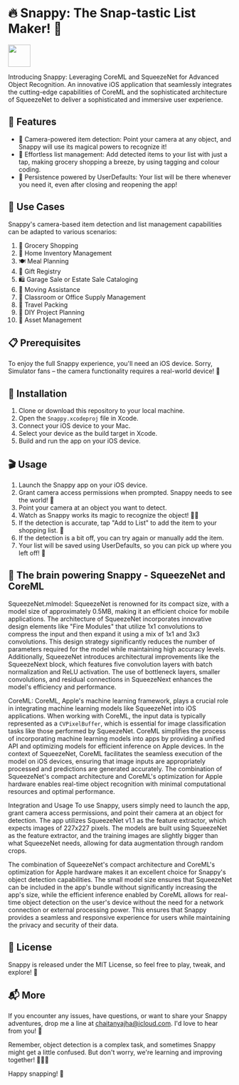 # 🔥 Snappy: The Snap-tastic List Maker! 🛒

<a href="https://github.com/wafflebytes/Snappy/assets/138287343/40c4bff3-eb15-4ec8-add0-990b29460144">
    <img src="https://github.com/wafflebytes/Snappy/assets/138287343/40c4bff3-eb15-4ec8-add0-990b29460144" height="50" width="50">
</a>


Introducing Snappy: Leveraging CoreML and SqueezeNet for Advanced Object Recognition.
An innovative iOS application that seamlessly integrates the cutting-edge capabilities of CoreML and the sophisticated architecture of SqueezeNet to deliver a sophisticated and immersive user experience.

## 📝 Features

- 🎥 Camera-powered item detection: Point your camera at any object, and Snappy will use its magical powers to recognize it!
- 📝 Effortless list management: Add detected items to your list with just a tap, making grocery shopping a breeze, by using tagging and colour coding.
- 🔄 Persistence powered by UserDefaults: Your list will be there whenever you need it, even after closing and reopening the app!

## 🎯 Use Cases

Snappy's camera-based item detection and list management capabilities can be adapted to various scenarios:

1. 🛒 Grocery Shopping
2. 🏡 Home Inventory Management
3. 🍽️ Meal Planning
4. 🎁 Gift Registry
5. 🛍️ Garage Sale or Estate Sale Cataloging
6. 🚚 Moving Assistance
7. 🏫 Classroom or Office Supply Management
8. 🧳 Travel Packing
9. 🔨 DIY Project Planning
10. 💼 Asset Management

## 📋 Prerequisites

To enjoy the full Snappy experience, you'll need an iOS device. 
Sorry, Simulator fans – the camera functionality requires a real-world device! 📱

## 🚀 Installation

1. Clone or download this repository to your local machine.
2. Open the `Snappy.xcodeproj` file in Xcode.
3. Connect your iOS device to your Mac.
4. Select your device as the build target in Xcode.
5. Build and run the app on your iOS device.

## 🎬 Usage

1. Launch the Snappy app on your iOS device.
2. Grant camera access permissions when prompted. Snappy needs to see the world! 👀
3. Point your camera at an object you want to detect.
4. Watch as Snappy works its magic to recognize the object! 🧙‍♀️
5. If the detection is accurate, tap "Add to List" to add the item to your shopping list. 📝
6. If the detection is a bit off, you can try again or manually add the item.
7. Your list will be saved using UserDefaults, so you can pick up where you left off! 💾

## 🧠 The brain powering Snappy - SqueezeNet and CoreML

SqueezeNet.mlmodel:
SqueezeNet is renowned for its compact size, with a model size of approximately 0.5MB, making it an efficient choice for mobile applications. The architecture of SqueezeNet incorporates innovative design elements like "Fire Modules" that utilize 1x1 convolutions to compress the input and then expand it using a mix of 1x1 and 3x3 convolutions. This design strategy significantly reduces the number of parameters required for the model while maintaining high accuracy levels. Additionally, SqueezeNet introduces architectural improvements like the SqueezeNext block, which features five convolution layers with batch normalization and ReLU activation. The use of bottleneck layers, smaller convolutions, and residual connections in SqueezeNext enhances the model's efficiency and performance.

CoreML:
CoreML, Apple's machine learning framework, plays a crucial role in integrating machine learning models like SqueezeNet into iOS applications. When working with CoreML, the input data is typically represented as a `CVPixelBuffer`, which is essential for image classification tasks like those performed by SqueezeNet. CoreML simplifies the process of incorporating machine learning models into apps by providing a unified API and optimizing models for efficient inference on Apple devices. In the context of SqueezeNet, CoreML facilitates the seamless execution of the model on iOS devices, ensuring that image inputs are appropriately processed and predictions are generated accurately. The combination of SqueezeNet's compact architecture and CoreML's optimization for Apple hardware enables real-time object recognition with minimal computational resources and optimal performance.

Integration and Usage
To use Snappy, users simply need to launch the app, grant camera access permissions, and point their camera at an object for detection. The app utilizes SqueezeNet v1.1 as the feature extractor, which expects images of 227x227 pixels. The models are built using SqueezeNet as the feature extractor, and the training images are slightly bigger than what SqueezeNet needs, allowing for data augmentation through random crops.

The combination of SqueezeNet's compact architecture and CoreML's optimization for Apple hardware makes it an excellent choice for Snappy's object detection capabilities. The small model size ensures that SqueezeNet can be included in the app's bundle without significantly increasing the app's size, while the efficient inference enabled by CoreML allows for real-time object detection on the user's device without the need for a network connection or external processing power. This ensures that Snappy provides a seamless and responsive experience for users while maintaining the privacy and security of their data.

## 📜 License

Snappy is released under the MIT License, so feel free to play, tweak, and explore! 🎉

## 📬 More

If you encounter any issues, have questions, or want to share your Snappy adventures, drop me a line at [chaitanyajha@icloud.com](mailto:chaitanyajha@icloud.com). I'd love to hear from you! 💌

Remember, object detection is a complex task, and sometimes Snappy might get a little confused. But don't worry, we're learning and improving together! 🤖👨‍💻

Happy snapping! 📸
